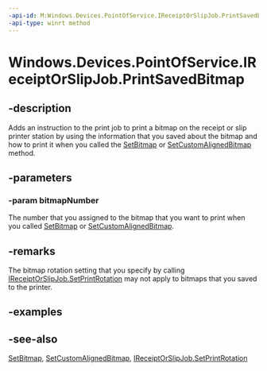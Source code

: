```yaml
---
-api-id: M:Windows.Devices.PointOfService.IReceiptOrSlipJob.PrintSavedBitmap(System.UInt32)
-api-type: winrt method
---
```


<!-- Method syntax
public void PrintSavedBitmap(System.UInt32 bitmapNumber)
-->

# Windows.Devices.PointOfService.IReceiptOrSlipJob.PrintSavedBitmap

## -description
Adds an instruction to the print job to print a bitmap on the receipt or slip printer station by using the information that you saved about the bitmap and how to print it when you called the [SetBitmap](ireceiptorslipjob_setbitmap.md) or [SetCustomAlignedBitmap](ireceiptorslipjob_setcustomalignedbitmap.md) method.

## -parameters
### -param bitmapNumber
The number that you assigned to the bitmap that you want to print when you called [SetBitmap](ireceiptorslipjob_setbitmap.md) or [SetCustomAlignedBitmap](ireceiptorslipjob_setcustomalignedbitmap.md).

## -remarks
The bitmap rotation setting that you specify by calling [IReceiptOrSlipJob.SetPrintRotation](ireceiptorslipjob_setprintrotation.md) may not apply to bitmaps that you saved to the printer.

## -examples

## -see-also
[SetBitmap](ireceiptorslipjob_setbitmap.md), [SetCustomAlignedBitmap](ireceiptorslipjob_setcustomalignedbitmap.md), [IReceiptOrSlipJob.SetPrintRotation](ireceiptorslipjob_setprintrotation.md)
